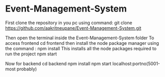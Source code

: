 # Event-Management-System

First clone the repository in you pc using command:
git clone https://github.com/aakritneupane/Event-Management-System.git

Then open the terminal inside the Event-Management-System folder
To access frontend
cd frontend
then install the node package manager using the command :
npm install
This installs all the node packages required to run the project
npm start

Now for backend
cd backend
npm install
npm start
localhost:portno(5001-most probably) 

